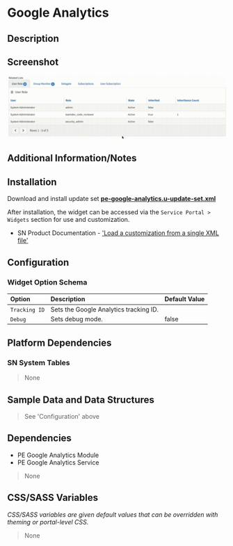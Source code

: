 # Google Analytics

## Description



## Screenshot

![Google Analytics](../images/pe-related-list.gif)

## Additional Information/Notes



## Installation

Download and install update set **[pe-google-analytics.u-update-set.xml](https://github.com/platform-experience/serviceportal-widget-library/blob/master/pe-google-analytics/pe-google-analytics.u-update-set.xml)**

After installation, the widget can be accessed via the `Service Portal > Widgets` section for use and customization.

* SN Product Documentation - ['Load a customization from a single XML file'](https://docs.servicenow.com/bundle/kingston-application-development/page/build/system-update-sets/task/t_SaveAnUpdateSetAsAnXMLFile.html)

## Configuration

### Widget Option Schema

| Option | Description | Default Value |
| :--- | :--- | :--- |
| `Tracking ID` | Sets the Google Analytics tracking ID. | |
| `Debug` | Sets debug mode. | false |

## Platform Dependencies

### SN System Tables

> None

## Sample Data and Data Structures

> See 'Configuration' above

## Dependencies

* PE Google Analytics Module
* PE Google Analytics Service

> None

## CSS/SASS Variables

_CSS/SASS variables are given default values that can be overridden with theming or portal-level CSS._

> None